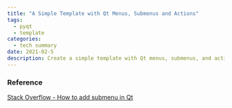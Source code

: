 ```yaml
---
title: "A Simple Template with Qt Menus, Submenus and Actions"
tags:
  - pyqt
  - template
categories:
  - tech summary
date: 2021-02-5
description: Create a simple template with Qt menus, submenus, and actions using our step-by-step tutorial. Our guide provides practical examples and best practices for building a GUI application that supports complex menus and actions. Whether you're a beginner or an advanced user, our tutorial will help you master the techniques needed to create a customizable and user-friendly template with Qt menus, submenus, and actions.
---
```


<script src="https://gist.github.com/leixingyu/74a242d46e06887cc1df426c417541c4.js"></script>

### Reference

[Stack Overflow - How to add submenu in Qt](https://stackoverflow.com/questions/13799033)

